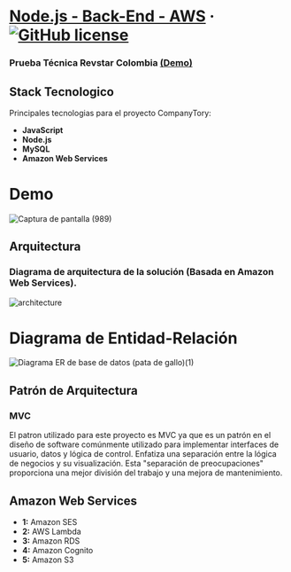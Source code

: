 # [Node.js - Back-End - AWS](https://demo-react2-f5ug.vercel.app/dashboard/user) &middot;  [![GitHub license](https://img.shields.io/badge/license-MIT-blue.svg)](https://github.com/facebook/react/blob/main/LICENSE) 
### Prueba Técnica Revstar Colombia [(Demo)](https://demo-react2-f5ug.vercel.app/dashboard/user)

## Stack Tecnologico

Principales tecnologias para el proyecto CompanyTory:

* **JavaScript** 
* **Node.js** 
* **MySQL** 
* **Amazon Web Services**

# Demo

![Captura de pantalla (989)](https://user-images.githubusercontent.com/42001590/218299478-d9a244bb-f8da-44ad-9dbf-3222389da496.png)


## Arquitectura

### Diagrama de arquitectura de la solución (Basada en Amazon Web Services). 

![architecture](https://user-images.githubusercontent.com/42001590/218430331-786b8be2-c6b3-4ea3-9ad5-7fef812de730.png)

# Diagrama de Entidad-Relación

![Diagrama ER de base de datos (pata de gallo)(1)](https://user-images.githubusercontent.com/42001590/218332414-34d6faa8-c32b-4d2c-b43d-8ee6eb9e0ed4.png)

## Patrón de Arquitectura

### MVC 

El patron utilizado para este proyecto es MVC ya que es un patrón en el diseño de software comúnmente utilizado para implementar interfaces de usuario, datos y lógica de control. Enfatiza una separación entre la lógica de negocios y su visualización. Esta "separación de preocupaciones" proporciona una mejor división del trabajo y una mejora de mantenimiento. 

## Amazon Web Services

* **1:** Amazon SES
* **2:** AWS Lambda
* **3:** Amazon RDS
* **4:** Amazon Cognito
* **5:** Amazon S3
